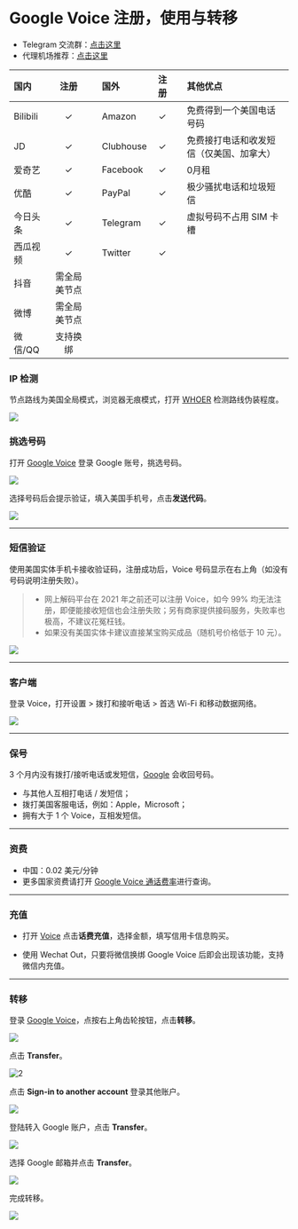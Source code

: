 # Google Voice 注册，使用与转移

* Telegram 交流群：[点击这里](https://t.me/V2EXPro)
* 代理机场推荐：[点击这里](https://qingmai.tk/2021/12/14/justmysocks/)


| 国内     |     注册     | |国外       | 注册 | |其他优点                                 |
| :------- | :----------: | :----------: | :--------- | :--: | :--------- |:--------------------------------------- |
| Bilibili |      ✓       | |Amazon     |  ✓   | |免费得到一个美国电话号码                 |
| JD       |      ✓       | |Clubhouse |  ✓   | |免费接打电话和收发短信（仅美国、加拿大） |
| 爱奇艺   |      ✓       | |Facebook   |  ✓   | |0月租                                    |
| 优酷     |      ✓       | |PayPal     |  ✓   | |极少骚扰电话和垃圾短信                   |
| 今日头条 |      ✓       | |Telegram   |  ✓   | |虚拟号码不占用 SIM 卡槽                  |
| 西瓜视频 |      ✓       | |Twitter    |  ✓   | |                                         |
| 抖音     | 需全局美节点 |   |         |      |   |                                       |
| 微博     | 需全局美节点 |   |         |      |   |                                       |
| 微信/QQ  |   支持换绑   |   |         |      |   |                                       

### IP 检测

节点路线为美国全局模式，浏览器无痕模式，打开  [WHOER](https://whoer.net)  检测路线伪装程度。

![](https://i.imgur.com/cvJ5I32.jpg)


### 挑选号码

打开 [Google Voice](https://voice.google.com/) 登录 Google 账号，挑选号码。

![](https://i.loli.net/2021/03/02/jeDNBWAMYazm6ko.png)


选择号码后会提示验证，填入美国手机号，点击**发送代码**。

![](https://i.loli.net/2021/03/02/Bd2OEmhbHKrlzX7.png)

---
### 短信验证
 


使用美国实体手机卡接收验证码，注册成功后，Voice 号码显示在右上角（如没有号码说明注册失败）。

> * 网上解码平台在 2021 年之前还可以注册 Voice，如今 99% 均无法注册，即便能接收短信也会注册失败；另有商家提供接码服务，失败率也极高，不建议花冤枉钱。  
> * 如果没有美国实体卡建议直接某宝购买成品（随机号价格低于 10 元）。

![](https://tva4.sinaimg.cn/large/008aobiRgy1gmhm3prql2j31qi124wlf.jpg)

---

### 客户端

登录 Voice，打开设置 > 拨打和接听电话 > 首选 Wi-Fi 和移动数据网络。

![](https://i.loli.net/2021/03/02/TM7HSyVJK5fbnCQ.png)

---

### 保号
3 个月内没有拨打/接听电话或发短信，[Google](https://support.google.com/voice/answer/9230450?hl=en&ref_topic=9273222#:~:text=Google%20Voice%20Service.-,Account%20Inactivity,-Google%20may%20reclaim) 会收回号码。

* 与其他人互相打电话 / 发短信；
* 拨打美国客服电话，例如：Apple，Microsoft；
* 拥有大于 1 个 Voice，互相发短信。

---

### 资费

* 中国：0.02 美元/分钟
* 更多国家资费请打开 [Google Voice 通话费率](https://voice.google.com/u/0/rates?pli=1)进行查询。

---

### 充值

* 打开 [Voice](https://voice.google.com/u/3/billing) 点击**话费充值**，选择金额，填写信用卡信息购买。

* 使用 Wechat Out，只要将微信换绑 Google Voice 后即会出现该功能，支持微信内充值。

---

### 转移

登录 [Google Voice](https://voice.google.com/u/0/messages)，点按右上角齿轮按钮，点击**转移**。

![](https://tvax4.sinaimg.cn/large/008eZBHKly1gpa20c1375j31vg1480uc.jpg)



点击 **Transfer**。

![2](https://tvax3.sinaimg.cn/large/008eZBHKly1gpa20iay7dj31uy146jt3.jpg)



点击 **Sign-in to another account** 登录其他账户。

![](https://tvax1.sinaimg.cn/large/008eZBHKly1gpa232mh2sj31uy146whk.jpg)



登陆转入 Google 账户，点击 **Transfer**。

![](https://tva4.sinaimg.cn/large/008eZBHKly1gpa20srh3uj31jq0jaweu.jpg)



选择 Google 邮箱并点击 **Transfer**。

![](https://tvax2.sinaimg.cn/large/008eZBHKly1gpa20ximnkj31tk168tbl.jpg)

完成转移。

![](https://tva1.sinaimg.cn/large/008eZBHKly1gpa2120zx9j30yy0est9b.jpg)
